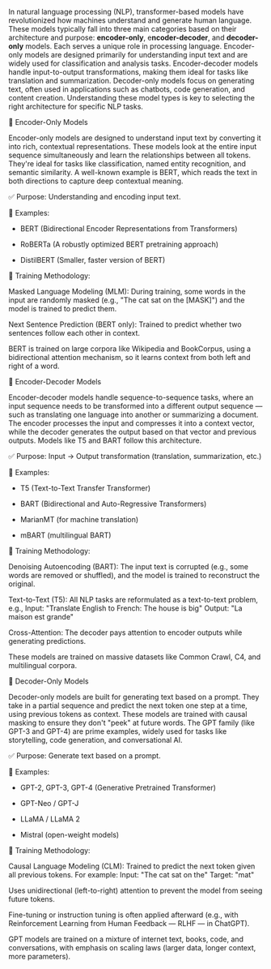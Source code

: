 
In natural language processing (NLP), transformer-based models have revolutionized how machines understand and generate human language. These models typically fall into three main categories based on their architecture and purpose: **encoder-only**, e**ncoder-decoder**, and **decoder-only** models. Each serves a unique role in processing language. Encoder-only models are designed primarily for understanding input text and are widely used for classification and analysis tasks. Encoder-decoder models handle input-to-output transformations, making them ideal for tasks like translation and summarization. Decoder-only models focus on generating text, often used in applications such as chatbots, code generation, and content creation. Understanding these model types is key to selecting the right architecture for specific NLP tasks.

🔹 Encoder-Only Models

Encoder-only models are designed to understand input text by converting it into rich, contextual representations. These models look at the entire input sequence simultaneously and learn the relationships between all tokens. They're ideal for tasks like classification, named entity recognition, and semantic similarity. A well-known example is BERT, which reads the text in both directions to capture deep contextual meaning.

✅ Purpose: Understanding and encoding input text.

📘 Examples:

- BERT (Bidirectional Encoder Representations from Transformers)

- RoBERTa (A robustly optimized BERT pretraining approach)

- DistilBERT (Smaller, faster version of BERT)


🧠 Training Methodology:

Masked Language Modeling (MLM):
During training, some words in the input are randomly masked (e.g., "The cat sat on the [MASK]") and the model is trained to predict them.

Next Sentence Prediction (BERT only):
Trained to predict whether two sentences follow each other in context.

BERT is trained on large corpora like Wikipedia and BookCorpus, using a bidirectional attention mechanism, so it learns context from both left and right of a word.

🔹 Encoder-Decoder Models

Encoder-decoder models handle sequence-to-sequence tasks, where an input sequence needs to be transformed into a different output sequence — such as translating one language into another or summarizing a document. The encoder processes the input and compresses it into a context vector, while the decoder generates the output based on that vector and previous outputs. Models like T5 and BART follow this architecture.

✅ Purpose: Input → Output transformation (translation, summarization, etc.)

📘 Examples:

- T5 (Text-to-Text Transfer Transformer)

- BART (Bidirectional and Auto-Regressive Transformers)

- MarianMT (for machine translation)

- mBART (multilingual BART)


🧠 Training Methodology:

Denoising Autoencoding (BART):
The input text is corrupted (e.g., some words are removed or shuffled), and the model is trained to reconstruct the original.

Text-to-Text (T5):
All NLP tasks are reformulated as a text-to-text problem, e.g.,
Input: "Translate English to French: The house is big"
Output: "La maison est grande"

Cross-Attention:
The decoder pays attention to encoder outputs while generating predictions.

These models are trained on massive datasets like Common Crawl, C4, and multilingual corpora.

🔹 Decoder-Only Models

Decoder-only models are built for generating text based on a prompt. They take in a partial sequence and predict the next token one step at a time, using previous tokens as context. These models are trained with causal masking to ensure they don't "peek" at future words. The GPT family (like GPT-3 and GPT-4) are prime examples, widely used for tasks like storytelling, code generation, and conversational AI.

✅ Purpose: Generate text based on a prompt.

📘 Examples:

- GPT-2, GPT-3, GPT-4 (Generative Pretrained Transformer)

- GPT-Neo / GPT-J

- LLaMA / LLaMA 2

- Mistral (open-weight models)


🧠 Training Methodology:

Causal Language Modeling (CLM):
Trained to predict the next token given all previous tokens.
For example:
Input: "The cat sat on the"
Target: "mat"

Uses unidirectional (left-to-right) attention to prevent the model from seeing future tokens.

Fine-tuning or instruction tuning is often applied afterward (e.g., with Reinforcement Learning from Human Feedback — RLHF — in ChatGPT).

GPT models are trained on a mixture of internet text, books, code, and conversations, with emphasis on scaling laws (larger data, longer context, more parameters).


